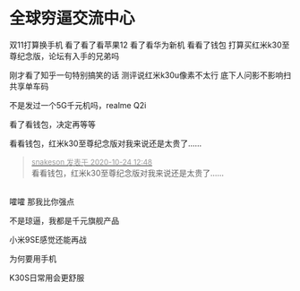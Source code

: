 # 全球穷逼交流中心


双11打算换手机 看了看了看苹果12 看了看华为新机 看看了钱包 打算买红米k30至尊纪念版，论坛有入手的兄弟吗 <img src="static/image/smiley/yct/013.gif" smilieid="43" border="0" alt="" />&nbsp;&nbsp;

刚才看了知乎一句特别搞笑的话 测评说红米k30u像素不太行 底下人问影不影响扫共享单车码<img src="static/image/smiley/yct/010.gif" smilieid="41" border="0" alt="" />

不是发过一个5G千元机吗，realme Q2i

看了看钱包，决定再等等

看看钱包，红米k30至尊纪念版对我来说还是太贵了......<img id="aimg_Fugam" onclick="zoom(this, this.src, 0, 0, 0)" class="zoom" src="https://cdn.jsdelivr.net/gh/hishis/forum-master/public/images/patch.gif" onmouseover="img_onmouseoverfunc(this)" onload="thumbImg(this)" border="0" alt="" />

<div class="quote"><blockquote><font size="2"><a href="https://www.hostloc.com/forum.php?mod=redirect&amp;goto=findpost&amp;pid=9345339&amp;ptid=757939" target="_blank"><font color="#999999">snakeson 发表于 2020-10-24 12:48</font></a></font><br />
看看钱包，红米k30至尊纪念版对我来说还是太贵了......</blockquote></div><br />
嚯嚯 那我比你强点<img src="static/image/smiley/yct/001.gif" smilieid="48" border="0" alt="" />

不是琼逼，我都是千元旗舰产品

小米9SE感觉还能再战

为何要用手机

K30S日常用会更舒服<br />

